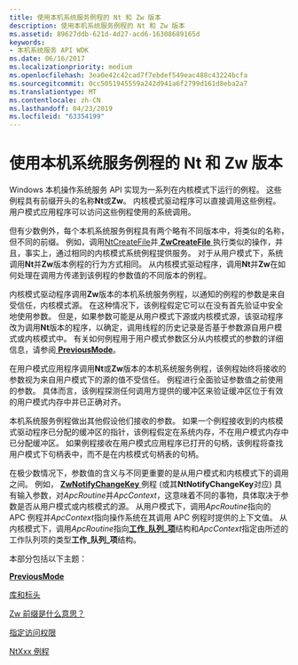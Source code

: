 ```yaml
---
title: 使用本机系统服务例程的 Nt 和 Zw 版本
description: 使用本机系统服务例程的 Nt 和 Zw 版本
ms.assetid: 89627ddb-621d-4d27-acd6-16308689165d
keywords:
- 本机系统服务 API WDK
ms.date: 06/16/2017
ms.localizationpriority: medium
ms.openlocfilehash: 3ea0e42c42cad7f7ebdef549eac488c43224bcfa
ms.sourcegitcommit: 0cc5051945559a242d941a6f2799d161d8eba2a7
ms.translationtype: MT
ms.contentlocale: zh-CN
ms.lasthandoff: 04/23/2019
ms.locfileid: "63354199"
---
```

# <a name="using-nt-and-zw-versions-of-the-native-system-services-routines"></a>使用本机系统服务例程的 Nt 和 Zw 版本


Windows 本机操作系统服务 API 实现为一系列在内核模式下运行的例程。 这些例程具有前缀开头的名称**Nt**或**Zw**。 内核模式驱动程序可以直接调用这些例程。 用户模式应用程序可以访问这些例程使用的系统调用。

但有少数例外，每个本机系统服务例程具有两个略有不同版本中，将类似的名称，但不同的前缀。 例如，调用[NtCreateFile](https://go.microsoft.com/fwlink/p/?linkid=157250)并[ **ZwCreateFile** ](https://msdn.microsoft.com/library/windows/hardware/ff566424)执行类似的操作，并且，事实上，通过相同的内核模式系统例程提供服务。 对于从用户模式下，系统调用**Nt**并**Zw**版本例程的行为方式相同。 从内核模式驱动程序，调用**Nt**并**Zw**在如何处理在调用方传递到该例程的参数值的不同版本的例程。

内核模式驱动程序调用**Zw**版本的本机系统服务例程，以通知的例程的参数是来自受信任，内核模式源。 在这种情况下，该例程假定它可以在没有首先验证中安全地使用参数。 但是，如果参数可能是从用户模式下源或内核模式源，该驱动程序改为调用**Nt**版本的程序，以确定，调用线程的历史记录是否基于参数源自用户模式或内核模式中。 有关如何例程用于用户模式参数区分从内核模式的参数的详细信息，请参阅[ **PreviousMode**](previousmode.md)。

在用户模式应用程序调用**Nt**或**Zw**版本的本机系统服务例程，该例程始终将接收的参数视为来自用户模式下的源的值不受信任。 例程进行全面验证参数值之前使用的参数。 具体而言，该例程探测任何调用方提供的缓冲区来验证缓冲区位于有效的用户模式内存中并已正确对齐。

本机系统服务例程做出其他假设他们接收的参数。 如果一个例程接收到的内核模式驱动程序已分配的缓冲区的指针，该例程假定在系统内存，不在用户模式内存中已分配缓冲区。 如果例程接收在用户模式应用程序已打开的句柄，该例程将查找用户模式下句柄表中，而不是在内核模式句柄表的句柄。

在极少数情况下，参数值的含义与不同更重要的是从用户模式和内核模式下的调用之间。 例如， [ **ZwNotifyChangeKey** ](https://msdn.microsoft.com/library/windows/hardware/ff566488)例程 (或其**NtNotifyChangeKey**对应) 具有输入参数，对*ApcRoutine*并*ApcContext*，这意味着不同的事物，具体取决于参数是否从用户模式或内核模式的源。 从用户模式下，调用*ApcRoutine*指向的 APC 例程并*ApcContext*指向操作系统在其调用 APC 例程时提供的上下文值。 从内核模式下，调用*ApcRoutine*指向[**工作\_队列\_项**](https://msdn.microsoft.com/library/windows/hardware/ff557304)结构和*ApcContext*指定由所述的工作队列项的类型**工作\_队列\_项**结构。

本部分包括以下主题：

[**PreviousMode**](previousmode.md)

[库和标头](libraries-and-headers.md)

[Zw 前缀是什么意思？](what-does-the-zw-prefix-mean-.md)

[指定访问权限](access-mask.md)

[NtXxx 例程](ntxxx-routines.md)

 

 




